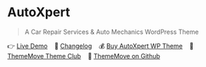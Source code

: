 # AutoXpert
<!--{h1:.massive-header.-with-tagline}-->

> A Car Repair Services & Auto Mechanics WordPress Theme

👉 [Live Demo](https://autoxpert.thememove.com)&nbsp;&nbsp;&nbsp;
📝 [Changelog](https://thememove.com/downloads/autoxpert/?changelog=1)&nbsp;&nbsp;&nbsp;
💰 [Buy AutoXpert WP Theme](https://thememove.com/downloads/autoxpert/)&nbsp;&nbsp;&nbsp;
🚀 [ThemeMove Theme Club](https://thememove.com/pricing/)&nbsp;&nbsp;&nbsp;
🦑 [ThemeMove on Github](https://github.com/ThemeMove)